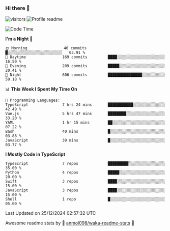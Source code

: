 ### Hi there 👋  
![visitors](https://visitor-badge.laobi.icu/badge?page_id=leverglowh) ![Profile readme](https://github.com/leverglowh/leverglowh/workflows/Profile%20readme/badge.svg?branch=master)

<!--START_SECTION:waka-->
![Code Time](http://img.shields.io/badge/Code%20Time-3%2C363%20hrs%2033%20mins-blue)

**I'm a Night 🦉** 

```text
🌞 Morning                40 commits          █░░░░░░░░░░░░░░░░░░░░░░░░   03.91 % 
🌆 Daytime                169 commits         ████░░░░░░░░░░░░░░░░░░░░░   16.50 % 
🌃 Evening                209 commits         █████░░░░░░░░░░░░░░░░░░░░   20.41 % 
🌙 Night                  606 commits         ███████████████░░░░░░░░░░   59.18 % 
```


📊 **This Week I Spent My Time On** 

```text
💬 Programming Languages: 
TypeScript               7 hrs 24 mins       ███████████░░░░░░░░░░░░░░   42.49 % 
Vue.js                   5 hrs 47 mins       ████████░░░░░░░░░░░░░░░░░   33.20 % 
YAML                     1 hr 15 mins        ██░░░░░░░░░░░░░░░░░░░░░░░   07.22 % 
Bash                     40 mins             █░░░░░░░░░░░░░░░░░░░░░░░░   03.88 % 
JavaScript               39 mins             █░░░░░░░░░░░░░░░░░░░░░░░░   03.77 % 
```

**I Mostly Code in TypeScript** 

```text
TypeScript               7 repos             █████████░░░░░░░░░░░░░░░░   35.00 % 
Python                   4 repos             █████░░░░░░░░░░░░░░░░░░░░   20.00 % 
Swift                    3 repos             ████░░░░░░░░░░░░░░░░░░░░░   15.00 % 
JavaScript               3 repos             ████░░░░░░░░░░░░░░░░░░░░░   15.00 % 
Shell                    1 repo              █░░░░░░░░░░░░░░░░░░░░░░░░   05.00 % 
```




 Last Updated on 25/12/2024 02:57:32 UTC
<!--END_SECTION:waka-->


Awesome readme stats by :star2: [anmol098/waka-readme-stats](https://github.com/anmol098/waka-readme-stats) :star2:
